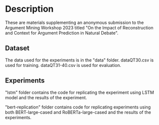 # Description

These are materials supplementing an anonymous submission to the Argument Mining Workshop 2023 titled "On the Impact of Reconstruction and Context for Argument Prediction in Natural Debate".

## Dataset

The data used for the experiments is in the "data" folder.
dataQT30.csv is used for training.
dataQT31-40.csv is used for evaluation.

## Experiments

"lstm" folder contains the code for replicating the experiment using LSTM model and the results of the experiment.

"bert-replication" folder contains code for replicating experiments using both BERT-large-cased and RoBERTa-large-cased and the results of the experiments.